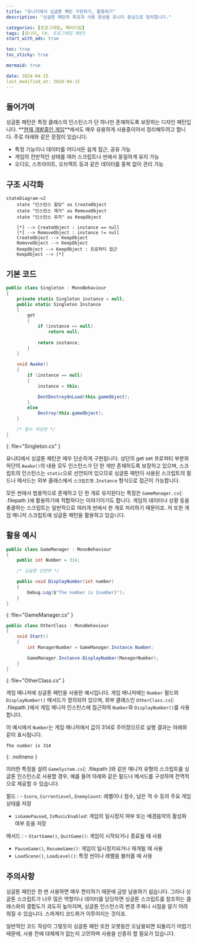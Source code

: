 ```yaml
---
title: "유니티에서 싱글톤 패턴 구현하기, 활용하기"
description: "싱글톤 패턴의 특징과 사용 양상을 유니티 중심으로 정리합니다."

categories: [프로그래밍, 패러다임]
tags: [유니티, C#, 프로그래밍 패턴]
start_with_ads: true

toc: true
toc_sticky: true

mermaid: true

date: 2024-04-15
last_modified_at: 2024-04-15
---
```


## **들어가며**

싱글톤 패턴은 특정 클래스의 인스턴스가 단 하나만 존재하도록 보장하는 디자인 패턴입니다. **[현재 개발중인 게임](https://hynrng.github.io/posts/armonia-planning/)**에서도 매우 유용하게 사용중이어서 정리해두려고 합니다. 주로 아래와 같은 장점이 있습니다.

- 특정 기능이나 데이터를 어디서든 쉽게 접근, 공유 가능
- 게임의 전반적인 상태를 여러 스크립트나 씬에서 동일하게 유지 가능
- 오디오, 스프라이트, 오브젝트 등과 같은 데이터를 중복 없이 관리 가능

## **구조 시각화**

```mermaid
stateDiagram-v2
    state "인스턴스 할당" as CreateObject
    state "인스턴스 제거" as RemoveObject
    state "인스턴스 유지" as KeepObject

    [*] --> CreateObject : instance == null
    [*] --> RemoveObject : instance != null
    CreateObject --> KeepObject
    RemoveObject --> KeepObject
    KeepObject --> KeepObject : 프로퍼티 접근
    KeepObject --> [*]
```

## **기본 코드**

```cs
public class Singleton : MonoBehaviour
{
    private static Singleton instance = null;
    public static Singleton Instance
    {
        get
        {
            if (instance == null)
                return null;
                
            return instance;
        }
    }

    void Awake()
    {
        if (instance == null)
        {
            instance = this;

            DontDestroyOnLoad(this.gameObject);
        }
        else
            Destroy(this.gameObject);
    }

    /* 함수 작성란 */
}
```
{: file="Singleton.cs" }

유니티에서 싱글톤 패턴은 매우 단순하게 구현됩니다. 상단의 get set 프로퍼티 부분와 하단의 `Awake()`의 내용 모두 인스턴스가 단 한 개만 존재하도록 보장하고 있으며, 스크립트의 인스턴스는 `static`으로 선언되어 있으므로 싱글톤 패턴이 사용된 스크립트의 필드나 메서드는 외부 클래스에서 `스크립트명.Instance` 형식으로 접근이 가능합니다.

모든 씬에서 범용적으로 존재하고 단 한 개로 유지된다는 특징은 `GameManager.cs`{: .filepath }에 활용하기에 적합하다는 이야기이기도 합니다. 게임의 데이터나 상황 등을 총괄하는 스크립트는 일반적으로 여러개 씬에서 한 개로 처리하기 때문이죠. 저 또한 게임 매니저 스크립트에 싱글톤 패턴을 활용하고 있습니다.

## **활용 예시**

```cs
public class GameManager : MonoBehaviour
{
    public int Number = 314;

    /* 싱글톤 선언부 */

    public void DisplayNumber(int number)
    {
        Debug.Log($"The number is {number}");
    }
}
```
{: file="GameManager.cs" }

```cs
public class OtherClass : MonoBehaviour
{
    void Start()
    {
        int ManagerNumber = GameManager.Instance.Number;

        GameManager.Instance.DisplayNumber(ManagerNumber);
    }
}
```
{: file="OtherClass.cs" }

게임 매니저에 싱글톤 패턴을 사용한 예시입니다. 게임 매니저에는 `Number` 필드와 `DisplayNumber()` 메서드가 정의되어 있으며, 외부 클래스인 `OtherClass.cs`{: .filepath }에서 게임 매니저 인스턴스에 접근하여 `Number`와 `DisplayNumber()`를 사용합니다.

이 예시에서 `Number`는 게임 매니저에서 값이 314로 주어졌으므로 실행 결과는 아래와 같이 표시됩니다.

```bash
The number is 314
```
{: .nolineno }

이러한 특징을 살려 `GameSystem.cs`{: .filepath }와 같은 매니저 유형의 스크립트를 싱글톤 인스턴스로 사용할 경우, 예를 들어 아래와 같은 필드나 메서드를 구성하여 전역적으로 제공할 수 있습니다.

필드
: - `Score`, `CurrentLevel`, `EnemyCount`: 레벨이나 점수, 남은 적 수 등의 주요 게임 상태를 저장
- `isGamePaused`, `IsMusicEnabled`: 게임의 일시정지 여부 또는 배경음악의 활성화 여부 등을 저장

메서드
: - `StartGame()`, `QuitGame()`: 게임이 시작되거나 종료될 때 사용
- `PauseGame()`, `ResumeGame()`: 게임이 일시정지되거나 재개될 때 사용
- `LoadScene()`, `LoadLevel()`: 특정 씬이나 레벨을 불러올 때 사용

## **주의사항**

싱글톤 패턴은 한 번 사용하면 매우 편리하기 때문에 금방 남용하기 쉽습니다. 그러나 싱글톤 스크립트가 너무 많은 역할이나 데이터를 담당하면 싱글톤 스크립트를 참조하는 클래스와의 결합도가 과도히 높아지며, 싱글톤 인스턴스의 변경 주체나 시점을 알기 어려워질 수 있습니다. 스파게티 코드화가 이루어지는 것이죠.

일반적인 코드 작성이 그렇듯이 싱글톤 패턴 또한 오랫동안 오남용되면 되돌리기 어렵기 때문에, 사용 전에 대체제가 없는지 고민하며 사용을 신중히 할 필요가 있습니다.